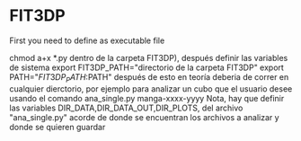 # FIT3DP
First you need to define as executable file 

chmod a+x *.py dentro de la carpeta FIT3DP), después definir las variables de sistema 
export FIT3DP_PATH="directorio de la carpeta FIT3DP"
export PATH="$FIT3DP_PATH:$PATH"
después de esto en teoría deberia de correr en cualquier dierctorio, por ejemplo para analizar un cubo que el usuario desee usando el comando
ana_single.py manga-xxxx-yyyy
Nota, hay que definir las variables DIR_DATA,DIR_DATA_OUT,DIR_PLOTS, del archivo "ana_single.py" acorde de donde se encuentran los archivos a analizar y donde se quieren guardar